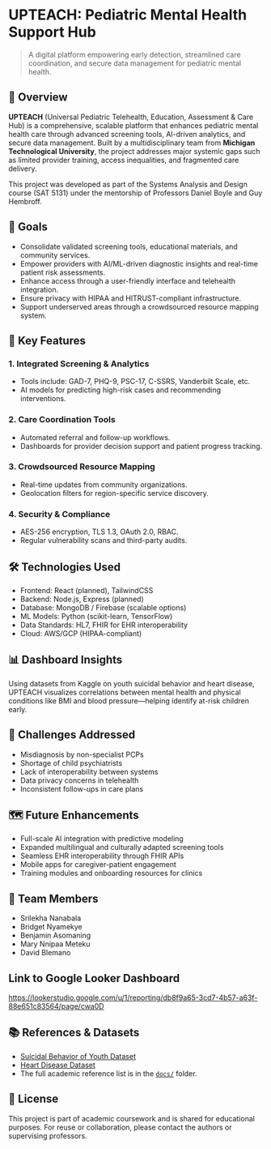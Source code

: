 # UPTEACH: Pediatric Mental Health Support Hub
> A digital platform empowering early detection, streamlined care coordination, and secure data management for pediatric mental health.

## 📘 Overview

**UPTEACH** (Universal Pediatric Telehealth, Education, Assessment & Care Hub) is a comprehensive, scalable platform that enhances pediatric mental health care through advanced screening tools, AI-driven analytics, and secure data management. Built by a multidisciplinary team from **Michigan Technological University**, the project addresses major systemic gaps such as limited provider training, access inequalities, and fragmented care delivery.

This project was developed as part of the Systems Analysis and Design course (SAT 5131) under the mentorship of Professors Daniel Boyle and Guy Hembroff.

## 🎯 Goals

- Consolidate validated screening tools, educational materials, and community services.
- Empower providers with AI/ML-driven diagnostic insights and real-time patient risk assessments.
- Enhance access through a user-friendly interface and telehealth integration.
- Ensure privacy with HIPAA and HITRUST-compliant infrastructure.
- Support underserved areas through a crowdsourced resource mapping system.

## 🧠 Key Features

### 1. Integrated Screening & Analytics
- Tools include: GAD-7, PHQ-9, PSC-17, C-SSRS, Vanderbilt Scale, etc.
- AI models for predicting high-risk cases and recommending interventions.

### 2. Care Coordination Tools
- Automated referral and follow-up workflows.
- Dashboards for provider decision support and patient progress tracking.

### 3. Crowdsourced Resource Mapping
- Real-time updates from community organizations.
- Geolocation filters for region-specific service discovery.

### 4. Security & Compliance
- AES-256 encryption, TLS 1.3, OAuth 2.0, RBAC.
- Regular vulnerability scans and third-party audits.

## 🛠 Technologies Used

- Frontend: React (planned), TailwindCSS
- Backend: Node.js, Express (planned)
- Database: MongoDB / Firebase (scalable options)
- ML Models: Python (scikit-learn, TensorFlow)
- Data Standards: HL7, FHIR for EHR interoperability
- Cloud: AWS/GCP (HIPAA-compliant)

## 📊 Dashboard Insights

Using datasets from Kaggle on youth suicidal behavior and heart disease, UPTEACH visualizes correlations between mental health and physical conditions like BMI and blood pressure—helping identify at-risk children early.

## 🧩 Challenges Addressed

- Misdiagnosis by non-specialist PCPs
- Shortage of child psychiatrists
- Lack of interoperability between systems
- Data privacy concerns in telehealth
- Inconsistent follow-ups in care plans

## 🗺 Future Enhancements

- Full-scale AI integration with predictive modeling
- Expanded multilingual and culturally adapted screening tools
- Seamless EHR interoperability through FHIR APIs
- Mobile apps for caregiver-patient engagement
- Training modules and onboarding resources for clinics

## 👥 Team Members

- Srilekha Nanabala  
- Bridget Nyamekye  
- Benjamin Asomaning  
- Mary Nnipaa Meteku  
- David Blemano

## Link to Google Looker Dashboard
https://lookerstudio.google.com/u/1/reporting/db8f9a65-3cd7-4b57-a63f-88e651c83564/page/cwa0D

## 📚 References & Datasets

- [Suicidal Behavior of Youth Dataset](https://www.kaggle.com/datasets/priya0707/suicidal-behavior-of-youth)  
- [Heart Disease Dataset](https://www.kaggle.com/datasets/denvirgama/heart-disease)  
- The full academic reference list is in the [`docs/`](./docs) folder.

## 📄 License

This project is part of academic coursework and is shared for educational purposes. For reuse or collaboration, please contact the authors or supervising professors.
